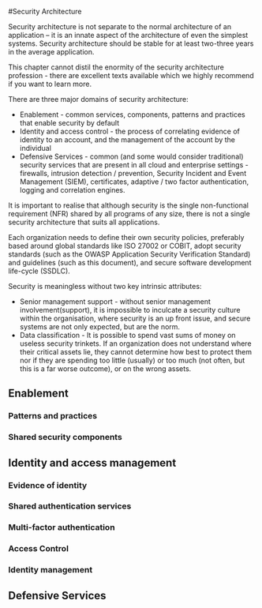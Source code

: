 #Security Architecture

Security architecture is not separate to the normal architecture of an application – it is an innate aspect of the architecture of even the simplest systems. Security architecture should be stable for at least two-three years in the average application. 

This chapter cannot distil the enormity of the security architecture profession - there are excellent texts available which we highly recommend if you want to learn more.

There are three major domains of security architecture:

* Enablement - common services, components, patterns and practices that enable security by default
* Identity and access control - the process of correlating evidence of identity to an account, and the management of the account by the individual
* Defensive Services - common (and some would consider traditional) security services that are present in all cloud and enterprise settings - firewalls, intrusion detection / prevention, Security Incident and Event Management (SIEM), certificates, adaptive / two factor authentication, logging and correlation engines.

It is important to realise that although security is the single non-functional requirement (NFR) shared by all programs of any size, there is not a single security architecture that suits all applications.

Each organization needs to define their own security policies, preferably based around global standards like ISO 27002 or COBIT, adopt security standards (such as the OWASP Application Security Verification Standard) and guidelines (such as this document), and secure software development life-cycle (SSDLC). 

Security is meaningless without two key intrinsic attributes:

* Senior management support - without senior management involvement(support), it is impossible to inculcate a security culture within the organisation, where security is an up front issue, and secure systems are not only expected, but are the norm.
* Data classification - It is possible to spend vast sums of money on useless security trinkets. If an organization does not understand where their critical assets lie, they cannot determine how best to protect them nor if they are spending too little (usually) or too much (not often, but this is a far worse outcome), or on the wrong assets.

## Enablement

### Patterns and practices

### Shared security components

## Identity and access management

### Evidence of identity

### Shared authentication services

### Multi-factor authentication

### Access Control

### Identity management

### 

## Defensive Services

